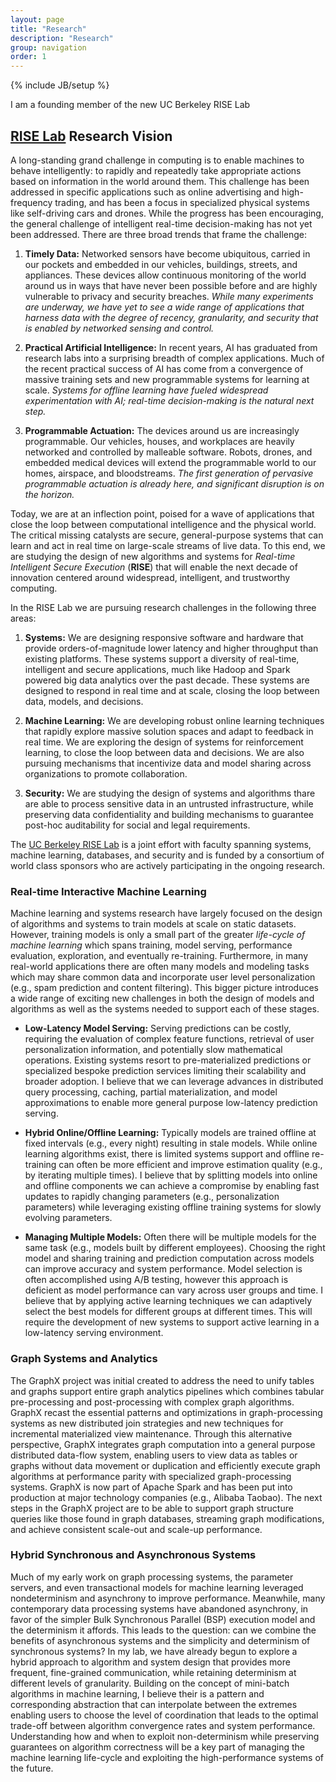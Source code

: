 ```yaml
---
layout: page
title: "Research"
description: "Research"
group: navigation
order: 1
---
```

{% include JB/setup %}

I am a founding member of the new UC Berkeley RISE Lab

## [RISE Lab](https://rise.cs.berkeley.edu) Research Vision

A long-standing grand challenge in computing is to enable machines to behave intelligently: to rapidly and repeatedly take appropriate actions based on information in the world around them. 
This challenge has been addressed in specific applications such as online advertising and high-frequency trading, and has been a focus in specialized physical systems like self-driving cars and drones. 
While the progress has been encouraging, the general challenge of intelligent real-time decision-making has not yet been addressed. 
There are three broad trends that frame the challenge:

1. **Timely Data:** Networked sensors have become ubiquitous, carried in our pockets and embedded in our vehicles, buildings, streets, and appliances. These devices allow continuous monitoring of the world around us in ways that have never been possible before and are highly vulnerable to privacy and security breaches. *While many experiments are underway, we have yet to see a wide range of applications that harness data with the degree of recency, granularity, and security that is enabled by networked sensing and control.*

1. **Practical Artificial Intelligence:** In recent years, AI has graduated from research labs into a surprising breadth of complex applications. 
Much of the recent practical success of AI has come from a convergence of massive training sets and new programmable systems for learning at scale. *Systems for offline learning have fueled widespread experimentation with AI; real-time decision-making is the natural next step.*

1. **Programmable Actuation:** The devices around us are increasingly programmable. 
Our vehicles, houses, and workplaces are heavily networked and controlled by malleable software. Robots, drones, and embedded medical devices will extend the programmable world to our homes, airspace, and bloodstreams. *The first generation of pervasive programmable actuation is already here, and significant disruption is on the horizon.*


Today, we are at an inflection point, poised for a wave of applications that close the loop between computational intelligence and the physical world. 
The critical missing catalysts are secure, general-purpose systems that can learn and act in real time on large-scale streams of live data. 
To this end, we are studying the design of new algorithms and systems for *Real-time Intelligent Secure Execution* (**RISE**) that will enable the next decade of innovation centered around widespread, intelligent, and trustworthy computing.  

In the RISE Lab we are pursuing research challenges in the following three areas:

1. **Systems:** We are designing responsive software and hardware that provide orders-of-magnitude lower latency and higher throughput than existing platforms. These systems support a diversity of real-time, intelligent and secure applications, much like Hadoop and Spark powered big data analytics over the past decade. These systems are designed to respond in real time and at scale, closing the loop between data, models, and decisions. 

1. **Machine Learning:** We are developing robust online learning techniques that rapidly explore massive solution spaces and adapt to feedback in real time. We are exploring the design of systems for reinforcement learning, to close the loop between data and decisions. We are also pursuing mechanisms that incentivize data and model sharing across organizations to promote collaboration. 

1. **Security:** We are studying the design of systems and algorithms thare are able to process sensitive data in an untrusted infrastructure, while preserving data confidentiality and building mechanisms to guarantee post-hoc auditability for social and legal requirements.  

The [UC Berkeley RISE Lab](https://rise.cs.berkeley.edu) is a joint effort with faculty spanning systems, machine learning, databases, and security and is funded by a consortium of world class sponsors who are actively participating in the ongoing research.



### Real-time Interactive Machine Learning

Machine learning and systems research have largely focused on the design of algorithms and systems to train models at scale on static datasets.
However, training models is only a small part of the greater _life-cycle of machine learning_ which spans training, model serving, performance evaluation, exploration, and eventually re-training.
Furthermore, in many real-world applications there are often many models and modeling tasks which may share common data and incorporate user level personalization (e.g., spam prediction and content filtering).
This bigger picture introduces a wide range of exciting new challenges in both the design of models and algorithms as well as the systems needed to support each of these stages.

* <b>Low-Latency Model Serving:</b> Serving predictions can be costly, requiring the evaluation of complex feature functions, retrieval of user personalization information, and potentially slow mathematical operations.
Existing systems resort to pre-materialized predictions or specialized bespoke prediction services limiting their scalability and broader adoption.
I believe that we can leverage advances in distributed query processing, caching, partial materialization, and model approximations to enable more general purpose low-latency prediction serving.

* <b>Hybrid Online/Offline Learning:</b> Typically models are trained offline at fixed intervals (e.g., every night) resulting in stale models.
While online learning algorithms exist, there is limited systems support and offline re-training can often be more efficient and improve estimation quality (e.g., by iterating multiple times).
I believe that by splitting models into online and offline components we can achieve a compromise by enabling fast updates to rapidly changing parameters (e.g., personalization parameters) while leveraging existing offline training systems for slowly evolving parameters.

* <b>Managing Multiple Models:</b> Often there will be multiple models for the same task (e.g., models built by different employees).
Choosing the right model and sharing training and prediction computation across models can improve accuracy and system performance.
Model selection is often accomplished using A/B testing, however this approach is deficient as model performance can vary across user groups and time.
I believe that by applying active learning techniques we can adaptively select the best models for different groups at different times.
This will require the development of new systems to support active learning in a low-latency serving environment.

### Graph Systems and Analytics

The GraphX project was initial created to address the need to unify tables and graphs support entire graph analytics pipelines which combines tabular pre-processing and post-processing with complex graph algorithms.
GraphX recast the essential patterns and optimizations in graph-processing systems as new distributed join strategies and new techniques for incremental materialized view maintenance.
Through this alternative perspective, GraphX integrates graph computation into a general purpose distributed data-flow system, enabling users to view data as tables or graphs without data movement or duplication and efficiently execute graph algorithms at performance parity with specialized graph-processing systems.
GraphX is now part of Apache Spark and has been put into production at major technology companies (e.g., Alibaba Taobao).  The next steps in the GraphX project are to be able to support graph structure queries like those found in graph databases, streaming graph modifications, and achieve consistent scale-out and scale-up performance.



### Hybrid Synchronous and Asynchronous Systems

Much of my early work on graph processing systems, the parameter servers, and even transactional models for machine learning leveraged nondeterminism and asynchrony to improve performance.
Meanwhile, many contemporary data processing systems have abandoned asynchrony, in favor of the simpler Bulk Synchronous Parallel (BSP) execution model and the determinism it affords.
This leads to the question: can we combine the benefits of asynchronous systems and the simplicity and determinism of synchronous systems?
In my lab, we have already begun to explore a hybrid approach to algorithm and system design that provides more frequent, fine-grained communication, while retaining determinism at different levels of granularity.
Building on the concept of mini-batch algorithms in machine learning, I believe their is a pattern and corresponding abstraction that can interpolate between the extremes enabling users to choose the level of coordination that leads to the optimal trade-off between algorithm convergence rates and system performance.
Understanding how and when to exploit non-determinism while preserving  guarantees on algorithm correctness will be a key part of managing the machine learning life-cycle and exploiting the high-performance systems of the future.





